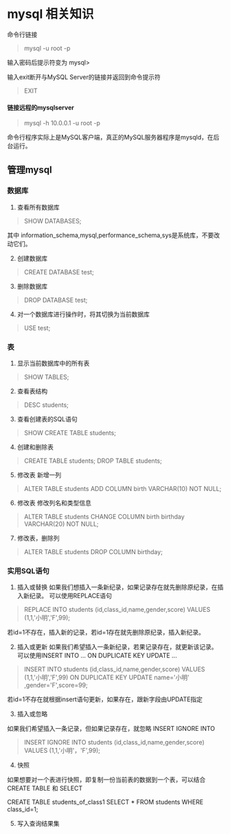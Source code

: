 # mysql 相关知识

命令行链接

> mysql -u root -p

输入密码后提示符变为 mysql>

输入exit断开与MySQL Server的链接并返回到命令提示符
> EXIT

#### 链接远程的mysqlserver

> mysql -h 10.0.0.1 -u root -p

命令行程序实际上是MySQL客户端，真正的MySQL服务器程序是mysqld，在后台运行。

## 管理mysql

### 数据库

1. 查看所有数据库

> SHOW DATABASES;

其中 information_schema,mysql,performance_schema,sys是系统库，不要改动它们。

2. 创建数据库

> CREATE DATABASE test;

3. 删除数据库

> DROP DATABASE test;

4. 对一个数据库进行操作时，将其切换为当前数据库

> USE test;

### 表

1. 显示当前数据库中的所有表

> SHOW TABLES;

2. 查看表结构

> DESC students;

3. 查看创建表的SQL语句

> SHOW CREATE TABLE students;

4. 创建和删除表

> CREATE TABLE students;
> DROP TABLE students;

5. 修改表 新增一列

> ALTER TABLE students ADD COLUMN birth VARCHAR(10) NOT NULL;

6. 修改表 修改列名和类型信息

> ALTER TABLE students CHANGE COLUMN birth birthday VARCHAR(20) NOT NULL;

7. 修改表，删除列

> ALTER TABLE students DROP COLUMN birthday;

### 实用SQL语句

1. 插入或替换
   如果我们想插入一条新纪录，如果记录存在就先删除原纪录，在插入新纪录。 可以使用REPLACE语句

> REPLACE INTO students (id,class_id,name,gender,score) VALUES (1,1,'小明','F',99);

若id=1不存在，插入新的记录，若id=1存在就先删除原纪录，插入新纪录。

2. 插入或更新
   如果我们希望插入一条新纪录，若果记录存在，就更新该记录。 可以使用INSERT INTO ... ON DUPLICATE KEY UPDATE ...

> INSERT INTO students (id,class_id,name,gender,score) VALUES (1,1,'小明','F',99) ON DUPLICATE KEY UPDATE name='小明'
> ,gender='F',score=99;

若id=1不存在就根据insert语句更新，如果存在，跟新字段由UPDATE指定

3. 插入或忽略

如果我们希望插入一条记录，但如果记录存在，就忽略 INSERT IGNORE INTO

> INSERT IGNORE INTO students (id,class_id,name,gender,score) VALUES (1,1,'小明'，'F',99);

4. 快照

如果想要对一个表进行快照，即复制一份当前表的数据到一个表，可以结合CREATE TABLE 和 SELECT

CREATE TABLE students_of_class1 SELECT * FROM students WHERE class_id=1;

5. 写入查询结果集






